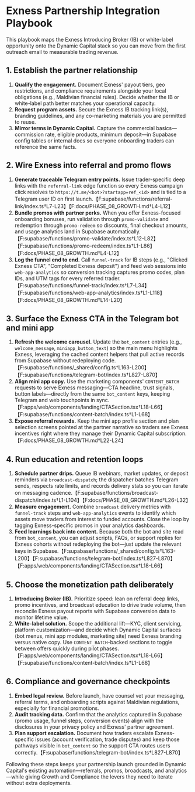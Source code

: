 # Exness Partnership Integration Playbook

This playbook maps the Exness Introducing Broker (IB) or white-label opportunity
onto the Dynamic Capital stack so you can move from the first outreach email to
measurable trading revenue.

## 1. Establish the partner relationship

1. **Qualify the engagement.** Document Exness' payout tiers, geo restrictions,
   and compliance requirements alongside your local obligations (e.g., Maldivian
   financial rules). Decide whether the IB or white-label path better matches
   your operational capacity.
2. **Request program assets.** Secure the Exness IB tracking link(s), branding
   guidelines, and any co-marketing materials you are permitted to reuse.
3. **Mirror terms in Dynamic Capital.** Capture the commercial basics—commission
   rate, eligible products, minimum deposit—in Supabase config tables or
   internal docs so everyone onboarding traders can reference the same facts.

## 2. Wire Exness into referral and promo flows

1. **Generate traceable Telegram entry points.** Issue trader-specific deep
   links with the `referral-link` edge function so every Exness campaign click
   resolves to `https://t.me/<bot>?startapp=ref_<id>` and is tied to a Telegram
   user ID on first
   launch.【F:supabase/functions/referral-link/index.ts†L7-L23】【F:docs/PHASE_08_GROWTH.md†L4-L12】
2. **Bundle promos with partner perks.** When you offer Exness-focused
   onboarding bonuses, run validation through `promo-validate` and redemption
   through `promo-redeem` so discounts, final checkout amounts, and usage
   analytics land in Supabase
   automatically.【F:supabase/functions/promo-validate/index.ts†L12-L82】【F:supabase/functions/promo-redeem/index.ts†L1-L86】【F:docs/PHASE_08_GROWTH.md†L4-L12】
3. **Log the funnel end to end.** Call `funnel-track` for IB steps (e.g.,
   "Clicked Exness CTA", "Completed Exness deposit") and feed web sessions into
   `web-app-analytics` so conversion tracking captures promo codes, plan IDs,
   and UTM tags for every referred
   trader.【F:supabase/functions/funnel-track/index.ts†L7-L34】【F:supabase/functions/web-app-analytics/index.ts†L1-L118】【F:docs/PHASE_08_GROWTH.md†L14-L20】

## 3. Surface the Exness CTA in the Telegram bot and mini app

1. **Refresh the welcome carousel.** Update the `bot_content` entries (e.g.,
   `welcome_message`, `miniapp_button_text`) so the main menu highlights Exness,
   leveraging the cached content helpers that pull active records from Supabase
   without redeploying
   code.【F:supabase/functions/_shared/config.ts†L163-L200】【F:supabase/functions/telegram-bot/index.ts†L827-L870】
2. **Align mini app copy.** Use the marketing components' `CONTENT_BATCH`
   requests to serve Exness messaging—CTA headline, trust signals, button
   labels—directly from the same `bot_content` keys, keeping Telegram and web
   touchpoints in
   sync.【F:apps/web/components/landing/CTASection.tsx†L18-L66】【F:supabase/functions/content-batch/index.ts†L1-L68】
3. **Expose referral rewards.** Keep the mini app profile section and plan
   selection screens pointed at the partner narrative so traders see Exness
   incentives right where they manage their Dynamic Capital
   subscription.【F:docs/PHASE_08_GROWTH.md†L22-L24】

## 4. Run education and retention loops

1. **Schedule partner drips.** Queue IB webinars, market updates, or deposit
   reminders via `broadcast-dispatch`; the dispatcher batches Telegram sends,
   respects rate limits, and records delivery stats so you can iterate on
   messaging
   cadence.【F:supabase/functions/broadcast-dispatch/index.ts†L1-L104】【F:docs/PHASE_08_GROWTH.md†L26-L32】
2. **Measure engagement.** Combine `broadcast` delivery metrics with
   `funnel-track` steps and `web-app-analytics` events to identify which assets
   move traders from interest to funded accounts. Close the loop by tagging
   Exness-specific promos in your analytics dashboards.
3. **Feed learnings back into content.** Because both the bot and site read from
   `bot_content`, you can adjust scripts, FAQs, or support replies for Exness
   cohorts without redeploying the bot—just update the relevant keys in
   Supabase.【F:supabase/functions/_shared/config.ts†L163-L200】【F:supabase/functions/telegram-bot/index.ts†L827-L870】【F:apps/web/components/landing/CTASection.tsx†L18-L66】

## 5. Choose the monetization path deliberately

1. **Introducing Broker (IB).** Prioritize speed: lean on referral deep links,
   promo incentives, and broadcast education to drive trade volume, then
   reconcile Exness payout reports with Supabase conversion data to monitor
   lifetime value.
2. **White-label solution.** Scope the additional lift—KYC, client servicing,
   platform customization—and decide which Dynamic Capital surfaces (bot menus,
   mini app modules, marketing site) need Exness branding versus native copy.
   Use `CONTENT_BATCH`-backed sections to toggle between offers quickly during
   pilot
   phases.【F:apps/web/components/landing/CTASection.tsx†L18-L66】【F:supabase/functions/content-batch/index.ts†L1-L68】

## 6. Compliance and governance checkpoints

1. **Embed legal review.** Before launch, have counsel vet your messaging,
   referral terms, and onboarding scripts against Maldivian regulations,
   especially for financial promotions.
2. **Audit tracking data.** Confirm that the analytics captured in Supabase
   (promo usage, funnel steps, conversion events) align with the disclosures in
   your privacy policy and Exness' partner agreement.
3. **Plan support escalation.** Document how traders escalate Exness-specific
   issues (account verification, trade disputes) and keep those pathways visible
   in `bot_content` so the support CTA routes users
   correctly.【F:supabase/functions/telegram-bot/index.ts†L827-L870】

Following these steps keeps your partnership launch grounded in Dynamic
Capital's existing automation—referrals, promos, broadcasts, and analytics—while
giving Growth and Compliance the levers they need to iterate without extra
deployments.
